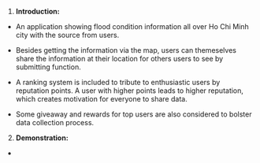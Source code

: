 1.  **Introduction:**

-   An application showing flood condition information all over Ho Chi
Minh city with the source from users.

-   Besides getting the information via the map, users can themeselves
share the information at their location for others users to see by
submitting function.

-   A ranking system is included to tribute to enthusiastic users by
reputation points. A user with higher points leads to higher
reputation, which creates motivation for everyone to share data.

-   Some giveaway and rewards for top users are also considered to
bolster data collection process.

2.  **Demonstration:**

-

